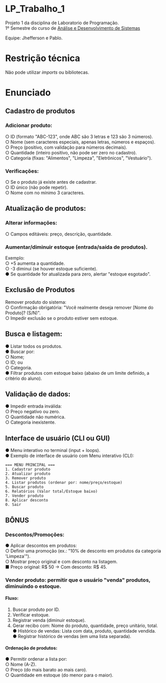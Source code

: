 # LP_Trabalho_1

Projeto 1 da disciplina de Laboratorio de Programação.<br>
1º Semestre do curso
de [Análise e Desenvolvimento de Sistemas](https://www.ufc.br/ensino/guia-de-profissoes/17805-analise-e-desenvolvimento-de-sistemas)

Equipe: Jhefferson e Pablo.

# Restrição técnica

Não pode utilizar _imports_ ou bibliotecas.

# Enunciado

## Cadastro de produtos

### Adicionar produto:

○ ID (formato "ABC-123", onde ABC são 3 letras e 123 são 3 números).
<br>○ Nome (sem caracteres especiais, apenas letras, números e espaços).
<br>○ Preço (positivo, com validação para números decimais).
<br>○ Quantidade (inteiro positivo, não pode ser zero no cadastro).
<br>○ Categoria (fixas: "Alimentos", "Limpeza", "Eletrônicos", "Vestuário").

### Verificações:

○ Se o produto já existe antes de cadastrar.
<br>○ ID único (não pode repetir).
<br>○ Nome com no mínimo 3 caracteres.

## Atualização de produtos:

### Alterar informações:

○ Campos editáveis: preço, descrição, quantidade.

### Aumentar/diminuir estoque (entrada/saída de produtos).

Exemplo:
<br>○ +5 aumenta a quantidade.
<br>○ -3 diminui (se houver estoque suficiente).
<br>● Se quantidade for atualizada para zero, alertar "estoque esgotado".

## Exclusão de Produtos

Remover produto do sistema:
<br>○ Confirmação obrigatória: "Você realmente deseja remover [Nome do
Produto]? (S/N)".
<br>○ Impedir exclusão se o produto estiver sem estoque.

## Busca e listagem:

● Listar todos os produtos.
<br>● Buscar por:
<br>○ Nome;
<br>○ ID; ou
<br>○ Categoria.
<br>● Filtrar produtos com estoque baixo (abaixo de um limite definido, a critério do aluno).

## Validação de dados:

● Impedir entrada inválida:
<br>○ Preço negativo ou zero.
<br>○ Quantidade não numérica.
<br>○ Categoria inexistente.

## Interface de usuário (CLI ou GUI)

● Menu interativo no terminal (input + loops).
<br>● Exemplo de interface de usuário com Menu interativo (CLI):

```text
=== MENU PRINCIPAL ===
1. Cadastrar produto
2. Atualizar produto
3. Remover produto
4. Listar produtos (ordenar por: nome/preço/estoque)
5. Buscar produto
6. Relatórios (Valor total/Estoque baixo)
7. Vender produto
8. Aplicar desconto
0. Sair
```

## BÔNUS

### Descontos/Promoções:

● Aplicar descontos em produtos:
<br>○ Definir uma promoção (ex.: "10% de desconto em produtos da categoria
'Limpeza'").
<br>○ Mostrar preço original e com desconto na listagem.
<br>■ Preço original: R\$ 50 → Com desconto: R\$ 45.

### Vender produto: permitir que o usuário "venda" produtos, diminuindo o estoque.

#### Fluxo:

1. Buscar produto por ID.
2. Verificar estoque.
3. Registrar venda (diminuir estoque).
4. Gerar recibo com: Nome do produto, quantidade, preço unitário, total.
   <br>● Histórico de vendas: Lista com data, produto, quantidade vendida.
   <br>● Registrar histórico de vendas (em uma lista separada).

#### Ordenação de produtos:

● Permitir ordenar a lista por:
<br>○ Nome (A-Z).
<br>○ Preço (do mais barato ao mais caro).
<br>○ Quantidade em estoque (do menor para o maior).